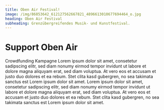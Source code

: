 ```yaml
---
title: Oben Air Festival!
image: /img/86853642_612127562667821_4896613010677694464_o.jpg
heading: Oben Air Festival
subheading: Grenzübergreifendes Musik- und Kunstfestival.
---
```


# Support Oben Air

Crowdfunding Kampagne Lorem ipsum dolor sit amet, consetetur sadipscing elitr, sed diam nonumy eirmod tempor invidunt ut labore et dolore magna aliquyam erat, sed diam voluptua. At vero eos et accusam et justo duo dolores et ea rebum. Stet clita kasd gubergren, no sea takimata sanctus est Lorem ipsum dolor sit amet. Lorem ipsum dolor sit amet, consetetur sadipscing elitr, sed diam nonumy eirmod tempor invidunt ut labore et dolore magna aliquyam erat, sed diam voluptua. At vero eos et accusam et justo duo dolores et ea rebum. Stet clita kasd gubergren, no sea takimata sanctus est Lorem ipsum dolor sit amet.